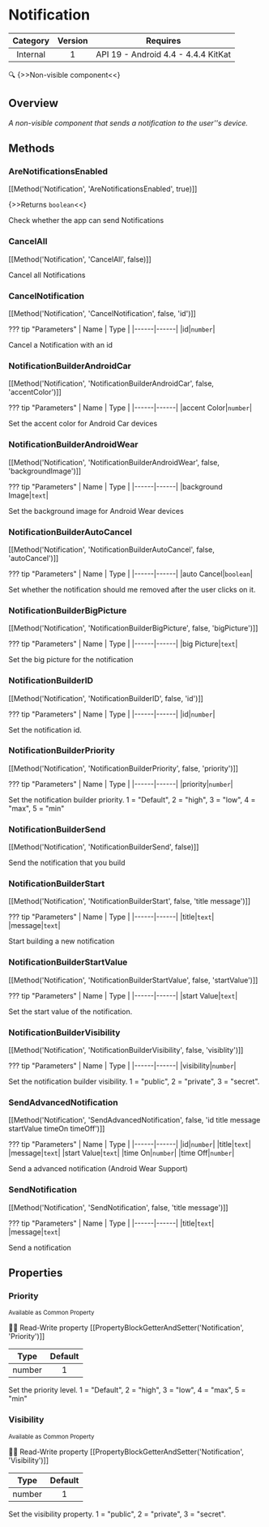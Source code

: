 # Notification

| Category | Version | Requires |
|:--------:|:-------:|:--------:|
|Internal|1|API 19 - Android 4.4 - 4.4.4 KitKat|

:mag: {>>Non-visible component<<}

## Overview

_A non-visible component that sends a notification to the user''s device._

## Methods

### AreNotificationsEnabled

[[Method('Notification', 'AreNotificationsEnabled', true)]]

{>>Returns `boolean`<<}

Check whether the app can send Notifications

### CancelAll

[[Method('Notification', 'CancelAll', false)]]

Cancel all Notifications

### CancelNotification

[[Method('Notification', 'CancelNotification', false, 'id')]]

??? tip "Parameters"
    | Name | Type |
    |------|------|
    |id|`number`|


Cancel a Notification with an id

### NotificationBuilderAndroidCar

[[Method('Notification', 'NotificationBuilderAndroidCar', false, 'accentColor')]]

??? tip "Parameters"
    | Name | Type |
    |------|------|
    |accent Color|`number`|


Set the accent color for Android Car devices

### NotificationBuilderAndroidWear

[[Method('Notification', 'NotificationBuilderAndroidWear', false, 'backgroundImage')]]

??? tip "Parameters"
    | Name | Type |
    |------|------|
    |background Image|`text`|


Set the background image for Android Wear devices

### NotificationBuilderAutoCancel

[[Method('Notification', 'NotificationBuilderAutoCancel', false, 'autoCancel')]]

??? tip "Parameters"
    | Name | Type |
    |------|------|
    |auto Cancel|`boolean`|


Set whether the notification should me removed after the user clicks on it.

### NotificationBuilderBigPicture

[[Method('Notification', 'NotificationBuilderBigPicture', false, 'bigPicture')]]

??? tip "Parameters"
    | Name | Type |
    |------|------|
    |big Picture|`text`|


Set the big picture for the notification

### NotificationBuilderID

[[Method('Notification', 'NotificationBuilderID', false, 'id')]]

??? tip "Parameters"
    | Name | Type |
    |------|------|
    |id|`number`|


Set the notification id.

### NotificationBuilderPriority

[[Method('Notification', 'NotificationBuilderPriority', false, 'priority')]]

??? tip "Parameters"
    | Name | Type |
    |------|------|
    |priority|`number`|


Set the notification builder priority. 1 = "Default", 2 = "high", 3 = "low", 4 = "max", 5 = "min"

### NotificationBuilderSend

[[Method('Notification', 'NotificationBuilderSend', false)]]

Send the notification that you build

### NotificationBuilderStart

[[Method('Notification', 'NotificationBuilderStart', false, 'title message')]]

??? tip "Parameters"
    | Name | Type |
    |------|------|
    |title|`text`|
    |message|`text`|


Start building a new notification

### NotificationBuilderStartValue

[[Method('Notification', 'NotificationBuilderStartValue', false, 'startValue')]]

??? tip "Parameters"
    | Name | Type |
    |------|------|
    |start Value|`text`|


Set the start value of the notification.

### NotificationBuilderVisibility

[[Method('Notification', 'NotificationBuilderVisibility', false, 'visiblity')]]

??? tip "Parameters"
    | Name | Type |
    |------|------|
    |visibility|`number`|


Set the notification builder visibility. 1 = "public", 2 = "private", 3 = "secret".

### SendAdvancedNotification

[[Method('Notification', 'SendAdvancedNotification', false, 'id title message startValue timeOn timeOff')]]

??? tip "Parameters"
    | Name | Type |
    |------|------|
    |id|`number`|
    |title|`text`|
    |message|`text`|
    |start Value|`text`|
    |time On|`number`|
    |time Off|`number`|


Send a advanced notification (Android Wear Support)

### SendNotification

[[Method('Notification', 'SendNotification', false, 'title message')]]

??? tip "Parameters"
    | Name | Type |
    |------|------|
    |title|`text`|
    |message|`text`|


Send a notification

## Properties

### Priority

<small>Available as Common Property</small>

:eyes::pencil: Read-Write property
[[PropertyBlockGetterAndSetter('Notification', 'Priority')]]

| Type | Default |
|:----:|:-------:|
|number|1|

Set the priority level. 1 = "Default", 2 = "high", 3 = "low", 4 = "max", 5 = "min"

### Visibility

<small>Available as Common Property</small>

:eyes::pencil: Read-Write property
[[PropertyBlockGetterAndSetter('Notification', 'Visibility')]]

| Type | Default |
|:----:|:-------:|
|number|1|

Set the visibility property. 1 = "public", 2 = "private", 3 = "secret".
